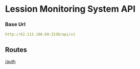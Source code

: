 # Lession Monitoring System API

### Base Url

```yaml
http://62.113.108.69:1530/api/v1
``` 

## Routes

[/auth](./auth.md)